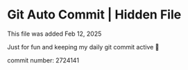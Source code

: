# Git Auto Commit | Hidden File

This file was added Feb 12, 2025

Just for fun and keeping my daily git commit active 🤪

commit number: 2724141
